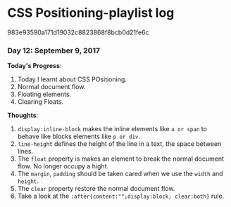 # CSS Positioning-playlist log

983e93590a171d19032c8823868f8bcb0d21fe6c
### Day 12: September 9, 2017    

**Today's Progress**:   
1. Today I learnt about CSS POsitioning.  
2. Normal document flow.   
3. Floating elements.  
4. Clearing Floats.  
 

**Thoughts**:     
1. `display:inline-block` makes the inline elements like `a or span` to behave like blocks elements like `p or div`.  
2.  `line-height` defines the height of the line in a text, the space between lines.  
3. The `float` property is makes an element to break the normal document flow. No longer occupy a hight.  
4. The `margin`, `padding` should be taken cared when we use the `width` and `height`.  
5.  The `clear`  property restore the normal document flow.  
6. Take a look at the `:after{content:"";display:block; clear:both}` rule.  